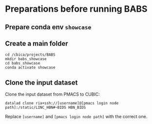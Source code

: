 # Preparations before running BABS

## Prepare conda env `showcase`

## Create a main folder
```
cd /cbica/projects/BABS
mkdir babs_showcase
cd babs_showcase
conda activate showcase
```

## Clone the input dataset
Clone the input dataset from PMACS to CUBIC:
```
datalad clone ria+ssh://[username]@[pmacs login node path]:/static/LINC_HBN#~BIDS HBN_BIDS
```
Replace `[username]` and `[pmacs login node path]` with the correct one.
